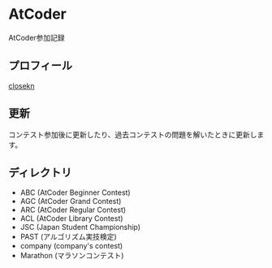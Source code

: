 # AtCoder

AtCoder参加記録

## プロフィール

[closekn](https://atcoder.jp/users/closekn)

## 更新

コンテスト参加後に更新したり、過去コンテストの問題を解いたときに更新します。

## ディレクトリ

- ABC (AtCoder Beginner Contest)
- AGC (AtCoder Grand Contest)
- ARC (AtCoder Regular Contest)
- ACL (AtCoder Library Contest)
- JSC (Japan Student Championship)
- PAST (アルゴリズム実技検定)
- company (company's contest)
- Marathon (マラソンコンテスト)
